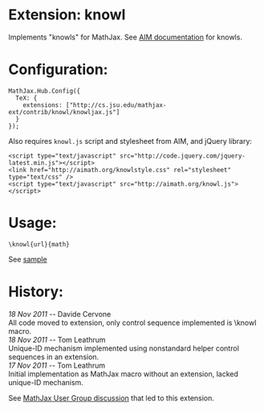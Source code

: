 # Extension: knowl

Implements "knowls" for MathJax. See [AIM documentation](http://www.aimath.org/knowlepedia/) for knowls. 

# Configuration:

    MathJax.Hub.Config({
      TeX: {
        extensions: ["http://cs.jsu.edu/mathjax-ext/contrib/knowl/knowljax.js"]
      }
    });

Also requires `knowl.js` script and stylesheet from AIM, and jQuery library:

    <script type="text/javascript" src="http://code.jquery.com/jquery-latest.min.js"></script> 
    <link href="http://aimath.org/knowlstyle.css" rel="stylesheet" type="text/css" /> 
    <script type="text/javascript" src="http://aimath.org/knowl.js">
    </script>

# Usage:

    \knowl{url}{math}

See [sample]()

# History:

*18 Nov 2011* -- Davide Cervone  
All code moved to extension, only control sequence implemented is \knowl macro.  
*18 Nov 2011* -- Tom Leathrum  
Unique-ID mechanism implemented using nonstandard helper control sequences in an extension.  
*17 Nov 2011* -- Tom Leathrum  
Initial implementation as MathJax macro without an extension, lacked unique-ID mechanism.

See [MathJax User Group discussion](http://groups.google.com/group/mathjax-users/browse_thread/thread/d8a8d081b8e63242) that led to this extension. 

